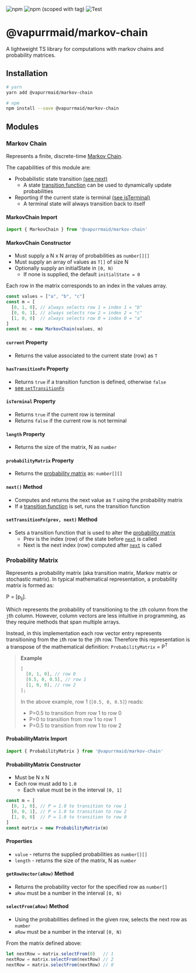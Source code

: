 ![npm](https://img.shields.io/npm/dw/@vapurrmaid/markov-chain?color=%23ea80fc&style=flat-square)
![npm (scoped with tag)](https://img.shields.io/npm/v/@vapurrmaid/markov-chain/latest?color=%23ea80fc&style=flat-square)
![Test](https://github.com/vapurrmaid/markov-chain/workflows/Test/badge.svg?branch=master&event=push)

# @vapurrmaid/markov-chain

A lightweight TS library for computations with markov chains and probability
matrices.

## Installation

```bash
# yarn
yarn add @vapurrmaid/markov-chain

# npm
npm install --save @vapurrmaid/markov-chain
```

## Modules

### Markov Chain

Represents a finite, discrete-time
[Markov Chain](https://en.wikipedia.org/wiki/Markov_chain#Discrete-time_Markov_chain).

The capabilities of this module are:

- Probabilistic state transition [(see next)](#next-method)
  - A state [transition function](#settransitionfnprev-next-method) can be used
    to dynamically update probabilities
- Reporting if the current state is terminal
  [(see isTerminal)](#isterminal-property)
  - A terminal state will always transition back to itself

#### MarkovChain Import

```ts
import { MarkovChain } from '@vapurrmaid/markov-chain'
```

#### MarkovChain Constructor

- Must supply a N x N array of probabilities as `number[][]`
- Must supply an array of values as `T[]` of size N
- Optionally supply an initialState in `[0, N)`
  - If none is supplied, the default `initialState = 0`

Each row in the matrix corresponds to an index in the values array.

```ts
const values = ["a", "b", "c"]
const m = [
  [0, 1, 0], // always selects row 1 = index 1 = "b"
  [0, 0, 1], // always selects row 2 = index 2 = "c"
  [1, 0, 0]  // always selects row 0 = index 0 = "a"
]
const mc = new MarkovChain(values, m)
```

#### `current` Property

- Returns the value associated to the current state (row) as `T`

#### `hasTransitionFn` Property

- Returns `true` if a transition function is defined, otherwise `false`
- [see `setTransitionFn`](#settransitionfnprev-next-method)

#### `isTerminal` Property

- Returns `true` if the current row is terminal
- Returns `false` if the current row is not terminal

#### `length` Property

- Returns the size of the matrix, N as `number`

#### `probabilityMatrix` Property

- Returns the [probability matrix](#probability-matrix) as: `number[][]`

#### `next()` Method

- Computes and returns the next value as `T` using the probability matrix
- If a [transition function](#settransitionfnprev-next-method) is set, runs the
  transition function

#### `setTransitionFn(prev, next)` Method

- Sets a transition function that is used to alter the
  [probability matrix](#probabilitymatrix-property)
  - Prev is the index (row) of the state before [`next`](#next-method) is called
  - Next is the next index (row) computed after [`next`](#next-method) is called

### Probability Matrix

Represents a probability matrix (aka transition matrix, Markov matrix or
stochastic matrix). In typical mathematical representation, a probability matrix
is formed as:

<p>P = [p<sub>ij</sub>].</p>

Which represents the probability of transitioning to the `i`th column from the
`j`th column. However, column vectors are less intuitive in programming, as they
require methods that span multiple arrays.

Instead, in this implementation each row vector entry represents transitioning
from the `i`th row to the `j`th row. Therefore this representation is a
transpose of the mathematical definition: <span><code>ProbabilityMatrix</code> =
P<sup>T</sup></span>

> **Example**
>
> ```js
> [
>   [0, 1, 0], // row 0
>   [0.5, 0, 0.5], // row 1
>   [1, 0, 0], // row 2
> ];
> ```
>
> In the above example, row 1 (`[0.5, 0, 0.5]`) reads:
>
> - P=0.5 to transition from row 1 to row 0
> - P=0 to transition from row 1 to row 1
> - P=0.5 to transition from row 1 to row 2

#### ProbabilityMatrix Import

```ts
import { ProbabilityMatrix } from '@vapurrmaid/markov-chain'
```

#### ProbabilityMatrix Constructor

- Must be N x N
- Each row must add to `1.0`
  - Each value must be in the interval `[0, 1]`

```ts
const m = [
  [0, 1, 0], // P = 1.0 to transition to row 1
  [0, 0, 1], // P = 1.0 to transition to row 2
  [1, 0, 0]  // P = 1.0 to transition to row 0
]
const matrix = new ProbabilityMatrix(m)
```

#### Properties

- `value` - returns the supplied probabilities as `number[][]`
- `length` - returns the size of the matrix, N as `number`

#### `getRowVector(aRow)` Method

- Returns the probability vector for the specified row as `number[]`
- `aRow` must be a number in the interval `[0, N)`

#### `selectFrom(aRow)` Method

- Using the probabilities defined in the given row, selects the next row as
  `number`
- `aRow` must be a number in the interval `[0, N)`

From the matrix defined above:

```ts
let nextRow = matrix.selectFrom(0)   // 1
nextRow = matrix.selectFrom(nextRow) // 2
nextRow = matrix.selectFrom(nextRow) // 0
```
